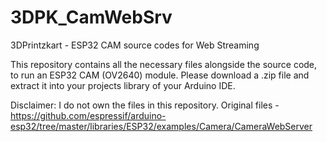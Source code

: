 # 3DPK_CamWebSrv
3DPrintzkart - ESP32 CAM source codes for Web Streaming


This repository contains all the necessary files alongside the source code, to run an ESP32 CAM (OV2640) module.
Please download a .zip file and extract it into your projects library of your Arduino IDE.

Disclaimer: I do not own the files in this repository.
Original files - https://github.com/espressif/arduino-esp32/tree/master/libraries/ESP32/examples/Camera/CameraWebServer
